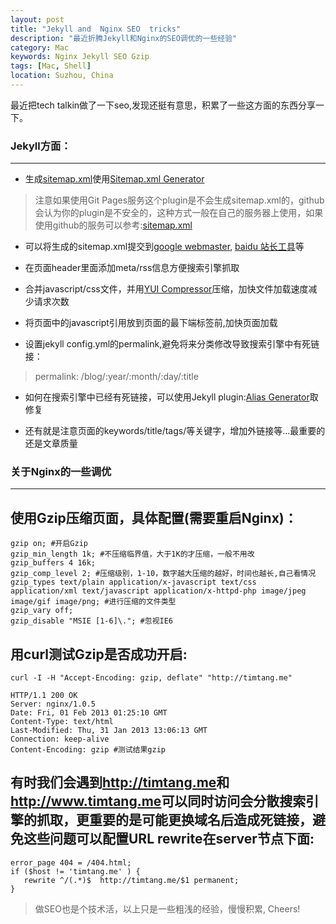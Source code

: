 ```yaml
---
layout: post
title: "Jekyll and  Nginx SEO  tricks"
description: "最近折腾Jekyll和Nginx的SEO调优的一些经验"
category: Mac
keywords: Nginx Jekyll SEO Gzip
tags: [Mac, Shell]
location: Suzhou, China
---
```


最近把tech talkin做了一下seo,发现还挺有意思，积累了一些这方面的东西分享一下。

### Jekyll方面：
---

- 生成[sitemap.xml](http://timtang.me/sitemap.xml)使用[Sitemap.xml Generator](http://www.kinnetica.com/projects/jekyll-sitemap-generator/)
> 注意如果使用Git Pages服务这个plugin是不会生成sitemap.xml的，github会认为你的plugin是不安全的，这种方式一般在自己的服务器上使用，如果使用github的服务可以参考:[sitemap.xml](https://github.com/tim-tang/tim-tang.github.com/blob/master/sitemap.xml)

- 可以将生成的sitemap.xml提交到[google webmaster](http://www.google.com/webmasters/), [baidu 站长工具](http://zhanzhang.baidu.com/?castk=LTE%3D)等

- 在页面header里面添加meta/rss信息方便搜索引擎抓取

- 合并javascript/css文件，并用[YUI Compressor](http://yui.github.com/yuicompressor/)压缩，加快文件加载速度减少请求次数

- 将页面中的javascript引用放到页面的最下端</body>标签前,加快页面加载

- 设置jekyll config.yml的permalink,避免将来分类修改导致搜索引擎中有死链接：
> permalink: /blog/:year/:month/:day/:title

- 如何在搜索引擎中已经有死链接，可以使用Jekyll plugin:[Alias Generator](https://github.com/tsmango/jekyll_alias_generator)取修复

- 还有就是注意页面的keywords/title/tags/等关键字，增加外链接等...最重要的还是文章质量

### 关于Nginx的一些调优
---

## 使用Gzip压缩页面，具体配置(需要重启Nginx)：

    gzip on; #开启Gzip
    gzip_min_length 1k; #不压缩临界值，大于1K的才压缩，一般不用改
    gzip_buffers 4 16k;
    gzip_comp_level 2; #压缩级别，1-10，数字越大压缩的越好，时间也越长,自己看情况
    gzip_types text/plain application/x-javascript text/css application/xml text/javascript application/x-httpd-php image/jpeg image/gif image/png; #进行压缩的文件类型
    gzip_vary off;
    gzip_disable "MSIE [1-6]\."; #忽视IE6

## 用curl测试Gzip是否成功开启:

    curl -I -H "Accept-Encoding: gzip, deflate" "http://timtang.me"

    HTTP/1.1 200 OK
    Server: nginx/1.0.5
    Date: Fri, 01 Feb 2013 01:25:10 GMT
    Content-Type: text/html
    Last-Modified: Thu, 31 Jan 2013 13:06:13 GMT
    Connection: keep-alive
    Content-Encoding: gzip #测试结果gzip

## 有时我们会遇到<http://timtang.me>和<http://www.timtang.me>可以同时访问会分散搜索引擎的抓取，更重要的是可能更换域名后造成死链接，避免这些问题可以配置URL rewrite在server节点下面:

    error_page 404 = /404.html;
    if ($host != 'timtang.me' ) {
       rewrite ^/(.*)$  http://timtang.me/$1 permanent;
    }

> 做SEO也是个技术活，以上只是一些粗浅的经验，慢慢积累, Cheers!
